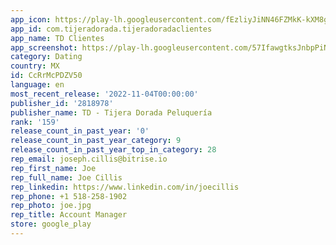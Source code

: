 ```yaml
---
app_icon: https://play-lh.googleusercontent.com/fEzliyJiNN46FZMkK-kXM8gKJxywsyC4Yh6VRwoLjRxnx8ZYDWE1gKnpgab6tEzpjjrw
app_id: com.tijeradorada.tijeradoradaclientes
app_name: TD Clientes
app_screenshot: https://play-lh.googleusercontent.com/57IfawgtksJnbpPiNLGwpQ6KiCWdIINvTjcMI9U29NeuSXvIfMsqhPqXd9wx-GDTbQ
category: Dating
country: MX
id: CcRrMcPDZV50
language: en
most_recent_release: '2022-11-04T00:00:00'
publisher_id: '2818978'
publisher_name: TD - Tijera Dorada Peluquería
rank: '159'
release_count_in_past_year: '0'
release_count_in_past_year_category: 9
release_count_in_past_year_top_in_category: 28
rep_email: joseph.cillis@bitrise.io
rep_first_name: Joe
rep_full_name: Joe Cillis
rep_linkedin: https://www.linkedin.com/in/joecillis
rep_phone: +1 518-258-1902
rep_photo: joe.jpg
rep_title: Account Manager
store: google_play
---
```


